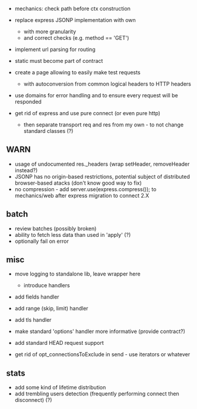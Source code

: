 * mechanics: check path before ctx construction

* replace express JSONP implementation with own
	* with more granularity
	* and correct checks (e.g. method == 'GET')
* implement url parsing for routing
* static must become part of contract

* create a page allowing to easily make test requests
	* with autoconversion from common logical headers to HTTP headers

* use domains for error handling and to ensure every request will be responded

* get rid of express and use pure connect (or even pure http)
	* then separate transport req and res from my own - to not change standard classes (?)

## WARN

* usage of undocumented res._headers (wrap setHeader, removeHeader instead?)
* JSONP has no origin-based restrictions, potential subject of distributed browser-based atacks (don't know good way to fix)
* no compression - add server.use(express.compress()); to mechanics/web after express migration to connect 2.X

## batch

* review batches (possibly broken)
* ability to fetch less data than used in 'apply' (?)
* optionally fail on error

## misc

* move logging to standalone lib, leave wrapper here
	* introduce handlers

* add fields handler
* add range (skip, limit) handler
* add tls handler

* make standard 'options' handler more informative (provide contract?)
* add standard HEAD request support
* get rid of opt_connectionsToExclude in send - use iterators or whatever

## stats

* add some kind of lifetime distribution
* add trembling users detection (frequently performing connect then disconnect) (?)
